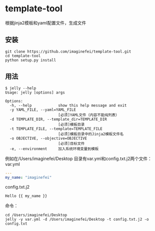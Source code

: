 # template-tool
根据jinja2模板和yaml配置文件，生成文件

## 安装
``` shell
git clone https://github.com/imaginefei/template-tool.git
cd template-tool
python setup.py install
```

## 用法
``` shell
$ jelly --help
Usage: jelly [options] args

Options:
  -h, --help            show this help message and exit
  -y YAML_FILE, --yaml=YAML_FILE
                        [必须]YAML文件（内容不能纯列表）
  -d TEMPLATE_DIR, --template_dir=TEMPLATE_DIR
                        [必须]模板目录
  -t TEMPLATE_FILE, --template=TEMPLATE_FILE
                        [必须]模板目录中的Jinja2模板文件名
  -o OBJECTIVE, --objective=OBJECTIVE
                        [必须]目标文件
  -e, --environment     加入系统环境变量到模板
```

例如在/Users/imaginefei/Desktop 目录有var.yml和config.txt.j2两个文件：  
var.yml
``` yaml
---
my_name: "imaginefei"
```

config.txt.j2
``` jinja2
Hello {{ my_name }}
```

命令：  
``` shell
cd /Users/imaginefei/Desktop
jelly -y var.yml -d /Users/imaginefei/Desktop -t config.txt.j2 -o config.txt
```